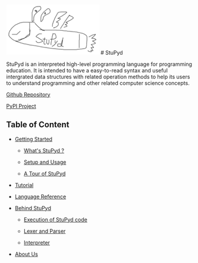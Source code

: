 <img src="logo.png" title="a super ugly logo :)" width="250" hegiht="250"> 
# StuPyd 

StuPyd is an interpreted high-level programming language for programming education. It is intended to have a easy-to-read syntax and useful intergrated data structures with related operation methods to help its users to understand programming and other related computer science concepts.

[Github Repository](https://github.com/MuchenSun/stupyd-lang)

[PyPI Project](https://pypi.org/project/stupyd)

## Table of Content

* [Getting Started](getting-started/getting-started.html)
	* [What's StuPyd ?]()
	 	
	* [Setup and Usage](getting-started/setup-and-usage.html)
	
	* [A Tour of StuPyd]()

* [Tutorial]()

* [Language Reference]()

* [Behind StuPyd](behind-stupyd/behind-stupyd.html)
	* [Execution of StuPyd code]()
	
	* [Lexer and Parser]()
	
	* [Interpreter]()

* [About Us]()
